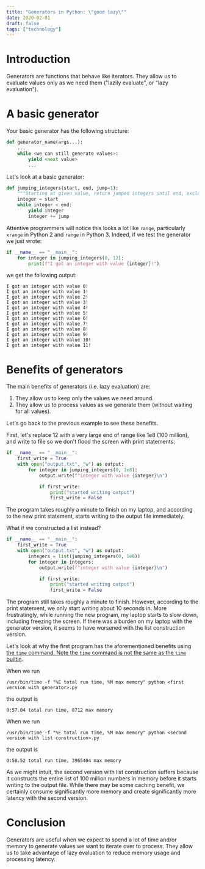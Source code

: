 ```yaml
---
title: "Generators in Python: \"good lazy\""
date: 2020-02-01
draft: false
tags: ["technology"]
---
```

# Introduction
Generators are functions that behave like iterators. They allow us to evaluate values only as we need them ("lazily evaluate", or "lazy evaluation").
# A basic generator
Your basic generator has the following structure:
```Python
def generator_name(args...):
    ...
    while <we can still generate values>:
        yield <next value>
        ...
```
Let's look at a basic generator:
```Python
def jumping_integers(start, end, jump=1):
    """Starting at given value, return jumped integers until end, exclusive."""
    integer = start
    while integer < end:
        yield integer
        integer += jump
```
Attentive programmers will notice this looks a lot like `range`, particularly `xrange` in Python 2 and `range` in Python 3. Indeed, if we test the generator we just wrote:
```Python
if __name__ == "__main__":
    for integer in jumping_integers(0, 12):
        print(f"I got an integer with value {integer}!")
```
we get the following output:
```
I got an integer with value 0!
I got an integer with value 1!
I got an integer with value 2!
I got an integer with value 3!
I got an integer with value 4!
I got an integer with value 5!
I got an integer with value 6!
I got an integer with value 7!
I got an integer with value 8!
I got an integer with value 9!
I got an integer with value 10!
I got an integer with value 11!
```
# Benefits of generators
The main benefits of generators (i.e. lazy evaluation) are:
1. They allow us to keep only the values we need around.
2. They allow us to process values as we generate them (without waiting for all values).

Let's go back to the previous example to see these benefits.

First, let's replace 12 with a very large end of range like 1e8 (100 million), and write to file so we don't flood the screen with print statements:
```Python
if __name__ == "__main__":
    first_write = True
    with open("output.txt", "w") as output:
        for integer in jumping_integers(0, 1e8):
            output.write(f"integer with value {integer}\n")

            if first_write:
                print("started writing output")
                first_write = False
```
The program takes roughly a minute to finish on my laptop, and according to the new print statement, starts writing to the output file immediately.

What if we constructed a list instead?
```Python
if __name__ == "__main__":
    first_write = True
    with open("output.txt", "w") as output:
        integers = list(jumping_integers(0, 1e8))
        for integer in integers:
            output.write(f"integer with value {integer}\n")

            if first_write:
                print("started writing output")
                first_write = False
```
The program still takes roughly a minute to finish. However, according to the print statement, we only start writing about 10 seconds in. More frustratingly, while running the new program, my laptop starts to slow down, including freezing the screen. If there was a burden on my laptop with the generator version, it seems to have worsened with the list construction version.

Let's look at why the first program has the aforementioned benefits using [the `time` command. Note the `time` command is not the same as the `time` builtin](https://unix.stackexchange.com/questions/375889/unix-command-to-tell-how-much-ram-was-used-during-program-runtime).

When we run
```
/usr/bin/time -f "%E total run time, %M max memory" python <first version with generator>.py
```
the output is
```
0:57.04 total run time, 8712 max memory
```

When we run
```
/usr/bin/time -f "%E total run time, %M max memory" python <second version with list construction>.py
```
the output is
```
0:58.52 total run time, 3965404 max memory
```

As we might intuit, the second version with list construction suffers because it constructs the entire list of 100 million numbers in memory before it starts writing to the output file. While there may be some caching benefit, we certainly consume significantly more memory and create significantly more latency with the second version.
# Conclusion
Generators are useful when we expect to spend a lot of time and/or memory to generate values we want to iterate over to process. They allow us to take advantage of lazy evaluation to reduce memory usage and processing latency.
